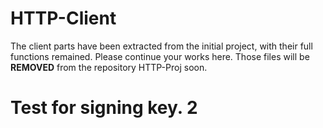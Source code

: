 # HTTP-Client

The client parts have been extracted from the initial project, with their full functions remained. Please continue your works here. Those files will be **REMOVED** from the repository HTTP-Proj soon.

# Test for signing key. 2
